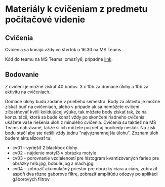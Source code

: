 # Materiály k cvičeniam z predmetu počítačové videnie

## Cvičenia

Cvičenia sa konajú vždy vo štvrtok o 16:30 na MS Teams.

Kód do teamu na MS Teams: xmsz1y8, prípadne [link](https://teams.microsoft.com/l/team/19%3a18c7a59c4b19447a9c7cc5e3c9a864c5%40thread.tacv2/conversations?groupId=326840ad-2e1a-40a0-8963-aed317786ad2&tenantId=ce31478d-6e7a-4ce7-8670-a5b9d51884f9).


## Bodovanie

Z cvičení je možné získať 40 bodov. 3 x 10b za domáce úlohy a 10b za aktivitu na cvičeniach.

Domáce úlohy budú zadané v priebehu semestra. Body za aktivitu je možné získať buď na cvičeniach, alebo v prípade ak sa nemôžete cvičení zíčastńovať kvôli kolidujúcej výuke, tak môžete body získať tak, že na konzultácii, ktorá sa bude konať vždy po skončení riadneho cvičenia ukážete vaše riešenia úloh z minulého cvičenia. Cvičenia su taktiež na MS Teams nahrávané, takže si ich môžete pozrieť aj hocikedy neskôr. Na zisk bodu stačí aby ste riešili vždy jednu "najvýznamnejšiu úlohu". Zoznam úloh budem aktualizovať tu:

* cv01 - vyriešiť 2 blackbox úlohy
* cv02 - nájdenie motyl3 v obrázku motyle
* cv03 - porovnanie vzdialeností pre histogram kvantizovaných farieb pre obrázky hrib.jpg, bobule.jpg a mach.jpg 
* cv04 - zobraziť akumulačný priestor pre obrázky ciara a ciary, zobraziť aspoň dva rôzne gaborove filtre, zobraziť amplitúdu odozvy po aplikácii gáborových filtrov
